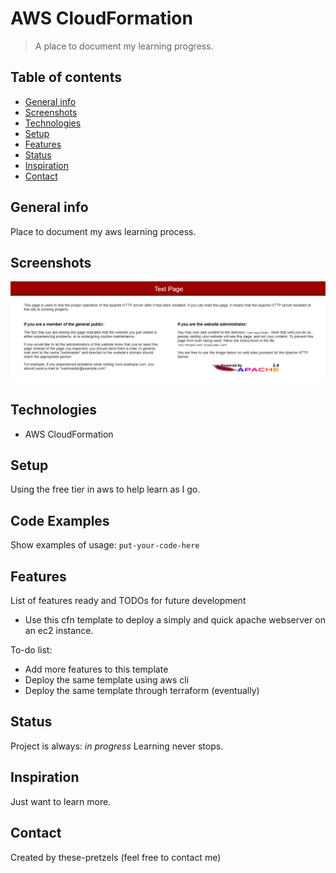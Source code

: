 # AWS CloudFormation
> A place to document my learning progress.

## Table of contents
* [General info](#general-info)
* [Screenshots](#screenshots)
* [Technologies](#technologies)
* [Setup](#setup)
* [Features](#features)
* [Status](#status)
* [Inspiration](#inspiration)
* [Contact](#contact)

## General info
Place to document my aws learning process.

## Screenshots
![Example screenshot](./img/screenshot.png)

## Technologies
* AWS CloudFormation

## Setup
Using the free tier in aws to help learn as I go.

## Code Examples
Show examples of usage:
`put-your-code-here`

## Features
List of features ready and TODOs for future development
* Use this cfn template to deploy a simply and quick apache webserver on an ec2 instance.

To-do list:
* Add more features to this template
* Deploy the same template using aws cli
* Deploy the same template through terraform (eventually)

## Status
Project is always: _in progress_
Learning never stops.

## Inspiration
Just want to learn more.

## Contact
Created by these-pretzels (feel free to contact me)

